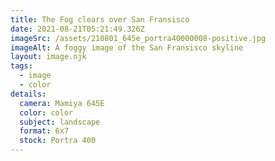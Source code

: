 ```yaml
---
title: The Fog clears over San Fransisco
date: 2021-08-21T05:21:49.326Z
imageSrc: /assets/210801_645e_portra40000008-positive.jpg
imageAlt: A foggy image of the San Fransisco skyline
layout: image.njk
tags:
  - image
  - color
details:
  camera: Mamiya 645E
  color: color
  subject: landscape
  format: 6x7
  stock: Portra 400
---
```

